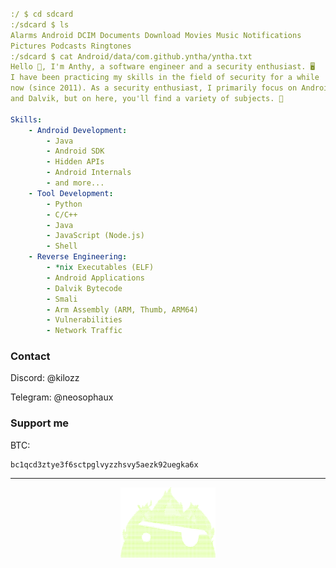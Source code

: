 <h align="left" style="margin-left: 20px;">

```yml
:/ $ cd sdcard
:/sdcard $ ls
Alarms Android DCIM Documents Download Movies Music Notifications
Pictures Podcasts Ringtones
:/sdcard $ cat Android/data/com.github.yntha/yntha.txt
Hello 👋, I'm Anthy, a software engineer and a security enthusiast. 🖥️
I have been practicing my skills in the field of security for a while
now (since 2011). As a security enthusiast, I primarily focus on Android
and Dalvik, but on here, you'll find a variety of subjects. 🤗

Skills:
    - Android Development:
        - Java
        - Android SDK
        - Hidden APIs
        - Android Internals
        - and more...
    - Tool Development:
        - Python
        - C/C++
        - Java
        - JavaScript (Node.js)
        - Shell
    - Reverse Engineering:
        - *nix Executables (ELF)
        - Android Applications
        - Dalvik Bytecode
        - Smali
        - Arm Assembly (ARM, Thumb, ARM64)
        - Vulnerabilities
        - Network Traffic
```
</h>

### Contact
Discord: @kilozz

Telegram: @neosophaux

### Support me
BTC:
```
bc1qcd3ztye3f6sctpglvyzzhsvy5aezk92uegka6x
```

-------

<div align="center">
<img src="firedroid.png" alt="firedroid" style="width: 30%; height: auto;"/>
</div>
